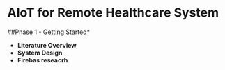 # AIoT for Remote Healthcare System

##Phase 1 - Getting Started*
- **Literature Overview**
- **System Design**
- **Firebas reseacrh**
  
